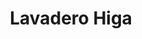 ---
title: "Lavadero Higa"
url: /ciudad-autonoma-de-buenos-aires/lavadero-higa/
shop: lavandería
---